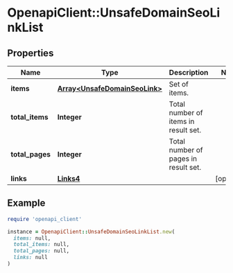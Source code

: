 # OpenapiClient::UnsafeDomainSeoLinkList

## Properties

| Name | Type | Description | Notes |
| ---- | ---- | ----------- | ----- |
| **items** | [**Array&lt;UnsafeDomainSeoLink&gt;**](UnsafeDomainSeoLink.md) | Set of items. |  |
| **total_items** | **Integer** | Total number of items in result set. |  |
| **total_pages** | **Integer** | Total number of pages in result set. |  |
| **links** | [**Links4**](Links4.md) |  | [optional] |

## Example

```ruby
require 'openapi_client'

instance = OpenapiClient::UnsafeDomainSeoLinkList.new(
  items: null,
  total_items: null,
  total_pages: null,
  links: null
)
```

